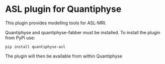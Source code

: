 ASL plugin for Quantiphyse
==========================

This plugin provides modelling tools for ASL-MRI. 

Quantiphyse and quantiphyse-fabber must be installed. To
install the plugin from PyPi use:

    pip install quantiphyse-asl

The plugin will then be available from within Quantiphyse

